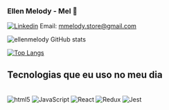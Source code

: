 ### Ellen Melody - Mel 🍯 

[![Linkedin](https://img.shields.io/badge/LinkedIn-0077B5?style=for-the-badge&logo=linkedin&logoColor=white)](https://www.linkedin.com/in/ellen-melody/)
Email: mmelody.store@gmail.com

![ellenmelody GitHub stats](https://github-readme-stats.vercel.app/api?username=ellenmelody&show_icons=true&theme=dracula)

[![Top Langs](https://github-readme-stats.vercel.app/api/top-langs/?username=ellenmelody&layout=compact)](https://github.com/ellenmelody)

## Tecnologias que eu uso no meu dia

<div style="display: inline_block"><br/>
  <img align="center" alt="html5" src="https://img.shields.io/badge/HTML5-E34F26?style=for-the-badge&logo=html5&logoColor=white">
  <img align="center" alt="JavaScript" src="https://img.shields.io/badge/JavaScript-F7DF1E?style=for-the-badge&logo=javascript&logoColor=black"> 
  <img align="center" alt="React" src="https://img.shields.io/badge/React-20232A?style=for-the-badge&logo=react&logoColor=61DAFB"> 
  <img align="center" alt="Redux" src="https://img.shields.io/badge/Redux-593D88?style=for-the-badge&logo=redux&logoColor=white"> 
  <img align="center" alt="Jest" src="https://img.shields.io/badge/Jest-323330?style=for-the-badge&logo=Jest&logoColor=white"> 
</div>
